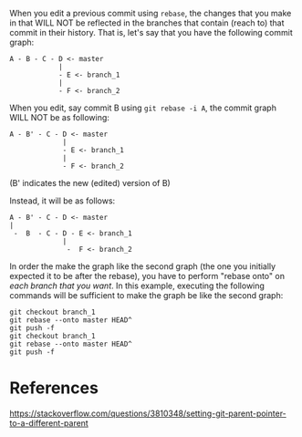 When you edit a previous commit using `rebase`, the changes that you make in that WILL NOT be reflected in the branches that contain (reach to) that commit in their history. That is, let's say that you have the following commit graph:

```
A - B - C - D <- master
            |
            - E <- branch_1
            |
            - F <- branch_2
```

When you edit, say commit B using `git rebase -i A`, the commit graph WILL NOT be as following:

```
A - B' - C - D <- master
             |
             - E <- branch_1
             |
             - F <- branch_2
```

(B' indicates the new (edited) version of B)

Instead, it will be as follows:

```
A - B' - C - D <- master
|
 -  B  - C - D - E <- branch_1
             |
              -  F <- branch_2
```

In order the make the graph like the second graph (the one you initially expected it to be after the rebase), you have to perform "rebase onto" on _each branch that you want_. In this example, executing the following commands will be sufficient to make the graph be like the second graph:

```
git checkout branch_1
git rebase --onto master HEAD^
git push -f
git checkout branch_1
git rebase --onto master HEAD^
git push -f
```
References
==========
https://stackoverflow.com/questions/3810348/setting-git-parent-pointer-to-a-different-parent
